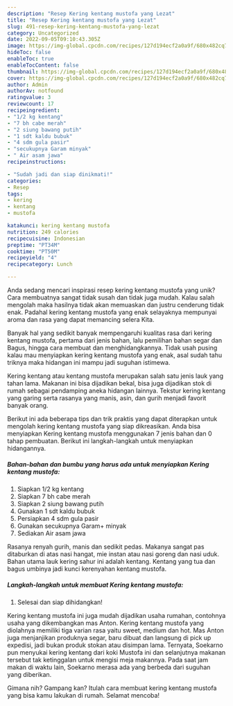 ```yaml
---
description: "Resep Kering kentang mustofa yang Lezat"
title: "Resep Kering kentang mustofa yang Lezat"
slug: 491-resep-kering-kentang-mustofa-yang-lezat
category: Uncategorized
date: 2022-09-05T09:10:43.305Z
image: https://img-global.cpcdn.com/recipes/127d194ecf2a0a9f/680x482cq70/kering-kentang-mustofa-foto-resep-utama.jpg
hideToc: false
enableToc: true
enableTocContent: false
thumbnail: https://img-global.cpcdn.com/recipes/127d194ecf2a0a9f/680x482cq70/kering-kentang-mustofa-foto-resep-utama.jpg
cover: https://img-global.cpcdn.com/recipes/127d194ecf2a0a9f/680x482cq70/kering-kentang-mustofa-foto-resep-utama.jpg
author: Admin
authorAv: notfound
ratingvalue: 3
reviewcount: 17
recipeingredient:
- "1/2 kg kentang"
- "7 bh cabe merah"
- "2 siung bawang putih"
- "1 sdt kaldu bubuk"
- "4 sdm gula pasir"
- "secukupnya Garam minyak"
- " Air asam jawa"
recipeinstructions:

- "Sudah jadi dan siap dinikmati!"
categories:
- Resep
tags:
- kering
- kentang
- mustofa

katakunci: kering kentang mustofa 
nutrition: 249 calories
recipecuisine: Indonesian
preptime: "PT34M"
cooktime: "PT50M"
recipeyield: "4"
recipecategory: Lunch

---
```





Anda sedang mencari inspirasi resep kering kentang mustofa yang unik? Cara membuatnya sangat tidak susah dan tidak juga mudah. Kalau salah mengolah maka hasilnya tidak akan memuaskan dan justru cenderung tidak enak. Padahal kering kentang mustofa yang enak selayaknya mempunyai aroma dan rasa yang dapat memancing selera Kita.





Banyak hal yang sedikit banyak mempengaruhi kualitas rasa dari kering kentang mustofa, pertama dari jenis bahan, lalu pemilihan bahan segar dan Bagus, hingga cara membuat dan menghidangkannya. Tidak usah pusing kalau mau menyiapkan kering kentang mustofa yang enak,      asal sudah tahu triknya maka hidangan ini mampu jadi suguhan istimewa.














Kering kentang atau kentang mustofa merupakan salah satu jenis lauk yang tahan lama. Makanan ini bisa dijadikan bekal, bisa juga dijadikan stok di rumah sebagai pendamping aneka hidangan lainnya. Tekstur kering kentang yang garing serta rasanya yang manis, asin, dan gurih menjadi favorit banyak orang.






Berikut ini ada beberapa tips dan trik praktis yang dapat diterapkan untuk mengolah kering kentang mustofa yang siap dikreasikan. Anda bisa menyiapkan Kering kentang mustofa menggunakan 7 jenis bahan dan 0 tahap pembuatan. Berikut ini langkah-langkah untuk menyiapkan hidangannya.

<!--inarticleads1-->

##### Bahan-bahan dan bumbu yang harus ada untuk menyiapkan Kering kentang mustofa:

1. Siapkan 1/2 kg kentang
1. Siapkan 7 bh cabe merah
1. Siapkan 2 siung bawang putih
1. Gunakan 1 sdt kaldu bubuk
1. Persiapkan 4 sdm gula pasir
1. Gunakan secukupnya Garam+ minyak
1. Sediakan  Air asam jawa


Rasanya renyah gurih, manis dan sedikit pedas. Makanya sangat pas ditaburkan di atas nasi hangat, mie instan atau nasi goreng dan nasi uduk. Bahan utama lauk kering sahur ini adalah kentang. Kentang yang tua dan bagus umbinya jadi kunci kerenyahan kentang mustofa. 

<!--inarticleads2-->

##### Langkah-langkah untuk membuat Kering kentang mustofa:


1. Selesai dan siap dihidangkan!

Kering kentang mustofa ini juga mudah dijadikan usaha rumahan, contohnya usaha yang dikembangkan mas Anton. Kering kentang mustofa yang diolahnya memiliki tiga varian rasa yaitu sweet, medium dan hot. Mas Anton juga menjanjikan produknya segar, baru dibuat dan langsung di pick up expedisi, jadi bukan produk stokan atau disimpan lama. Ternyata, Soekarno pun menyukai kering kentang dari koki Mustofa ini dan selanjutnya makanan tersebut tak ketinggalan untuk mengisi meja makannya. Pada saat jam makan di waktu lain, Soekarno merasa ada yang berbeda dari suguhan yang diberikan. 

Gimana nih? Gampang kan? Itulah cara membuat kering kentang mustofa yang bisa kamu lakukan di rumah. Selamat mencoba!
